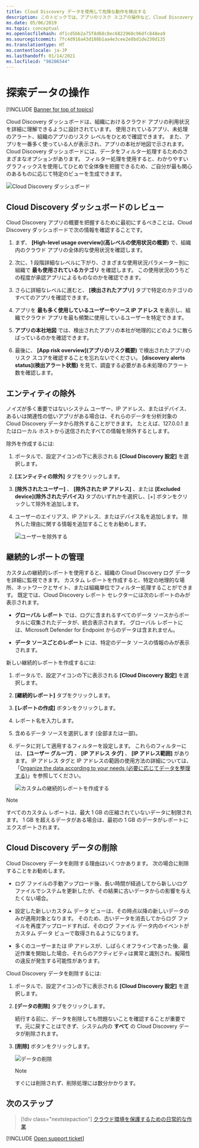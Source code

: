 ```yaml
---
title: Cloud Discovery データを使用して危険な動作を検出する
description: このトピックでは、アプリのリスク スコアの操作など、Cloud Discovery データを操作する方法について説明します。
ms.date: 05/06/2019
ms.topic: conceptual
ms.openlocfilehash: df1cd5bb2a75f8d68c8ec6822960c96dfc848ea9
ms.sourcegitcommit: 7fc4d916a43d188b1aa4e3cee2e8bd1de230d135
ms.translationtype: HT
ms.contentlocale: ja-JP
ms.lasthandoff: 01/14/2021
ms.locfileid: "98206544"
---
```

# <a name="working-with-discovery-data"></a>探索データの操作

[!INCLUDE [Banner for top of topics](includes/banner.md)]

Cloud Discovery ダッシュボードは、組織におけるクラウド アプリの利用状況を詳細に理解できるように設計されています。 使用されているアプリ、未処理のアラート、組織のアプリのリスク レベルをひとめで確認できます。 また、アプリを一番多く使っている人が表示され、アプリの本社が地図で示されます。 Cloud Discovery ダッシュボードには、データをフィルター処理するためのさまざまなオプションがあります。 フィルター処理を使用すると、わかりやすいグラフィックスを使用してひとめで全体像を把握できるため、ご自分が最も関心のあるものに応じて特定のビューを生成できます。

![Cloud Discovery ダッシュボード](media/cloud-discovery-dashboard.png)

## <a name="review-the-cloud-discovery-dashboard"></a>Cloud Discovery ダッシュボードのレビュー

Cloud Discovery アプリの概要を把握するために最初にするべきことは、Cloud Discovery ダッシュボードで次の情報を確認することです。

1. まず、 **[High-level usage overview]\(高レベルの使用状況の概要\)** で、組織内のクラウド アプリの全体的な使用状況を確認します。

2. 次に、1 段階詳細なレベルに下がり、さまざまな使用状況パラメーター別に組織で **最も使用されているカテゴリ** を確認します。 この使用状況のうちどの程度が承認アプリによるものなのかを確認できます。

3. さらに詳細なレベルに進むと、 **[検出されたアプリ]** タブで特定のカテゴリのすべてのアプリを確認できます。

4. アプリを **最も多く使用しているユーザーやソース IP アドレス** を表示し、組織でクラウド アプリを最も頻繁に使用しているユーザーを特定できます。
5. **アプリの本社地図** では、検出されたアプリの本社が地理的にどのように散らばっているのかを確認できます。

6. 最後に、 **[App risk overview]\(アプリのリスク概要\)** で検出されたアプリのリスク スコアを確認することを忘れないでください。 **[discovery alerts status]\(検出アラート状態\)** を見て、調査する必要がある未処理のアラート数を確認します。

## <a name="exclude-entities"></a>エンティティの除外

ノイズが多く重要ではないシステム ユーザー、IP アドレス、またはデバイス、あるいは関連性の低いアプリがある場合は、それらのデータを分析対象の Cloud Discovery データから除外することができます。 たとえば、127.0.0.1 またはローカル ホストから送信されたすべての情報を除外するとします。

除外を作成するには:

1. ポータルで、設定アイコンの下に表示される **[Cloud Discovery 設定]** を選択します。
2. **[エンティティの除外]** タブをクリックします。
3. **[除外されたユーザー]** 、 **[除外された IP アドレス]** 、または **[Excluded device]\(除外されたデバイス\)** タブのいずれかを選択し、[+] ボタンをクリックして除外を追加します。
4. ユーザーのエイリアス、IP アドレス、またはデバイス名を追加します。 除外した理由に関する情報を追加することをお勧めします。

    ![ユーザーを除外する](media/exclude-user.png "ユーザーを除外する")

## <a name="manage-continuous-reports"></a>継続的レポートの管理

カスタムの継続的レポートを使用すると、組織の Cloud Discovery ログ データを詳細に監視できます。 カスタム レポートを作成すると、特定の地理的な場所、ネットワークとサイト、または組織単位でフィルター処理することができます。 既定では、Cloud Discovery レポート セレクターには次のレポートのみが表示されます。

- **グローバル レポート** では、ログに含まれるすべてのデータ ソースからポータルに収集されたデータが、統合表示されます。  グローバル レポートには、Microsoft Defender for Endpoint からのデータは含まれません。

- **データ ソースごとのレポート** には、特定のデータ ソースの情報のみが表示されます。

新しい継続的レポートを作成するには:

1. ポータルで、設定アイコンの下に表示される **[Cloud Discovery 設定]** を選択します。

2. **[継続的レポート]** タブをクリックします。

3. **[レポートの作成]** ボタンをクリックします。

4. レポート名を入力します。

5. 含めるデータ ソースを選択します (全部または一部)。

6. データに対して適用するフィルターを設定します。 これらのフィルターには、 **[ユーザー グループ]** 、 **[IP アドレス タグ]** 、 **[IP アドレス範囲]** があります。 IP アドレス タグと IP アドレスの範囲の使用方法の詳細については、「[Organize the data according to your needs (必要に応じてデータを整理する)](ip-tags.md)」を参照してください。

    ![カスタムの継続的レポートを作成する](media/create-custom-continuous-report.png)

> [!NOTE]
> すべてのカスタム レポートは、最大 1 GB の圧縮されていないデータに制限されます。 1 GB を超えるデータがある場合は、最初の 1 GB のデータがレポートにエクスポートされます。

## <a name="deleting-cloud-discovery-data"></a>Cloud Discovery データの削除

Cloud Discovery データを削除する理由はいくつかあります。 次の場合に削除することをお勧めします。

- ログ ファイルの手動アップロード後、長い時間が経過してから新しいログ ファイルでシステムを更新したが、その結果に古いデータからの影響を与えたくない場合。

- 設定した新しいカスタム データ ビューは、その時点以降の新しいデータのみが適用対象となります。 そのため、古いデータを消去してからログ ファイルを再度アップロードすれば、そのログ ファイル データ内のイベントがカスタム データ ビューで取得されるようになります。

- 多くのユーザーまたは IP アドレスが、しばらくオフラインであった後、最近作業を開始した場合、それらのアクティビティは異常と識別され、擬陽性の違反が発生する可能性があります。

Cloud Discovery データを削除するには:

1. ポータルで、設定アイコンの下に表示される **[Cloud Discovery 設定]** を選択します。

2. **[データの削除]** タブをクリックします。

    続行する前に、データを削除しても問題ないことを確認することが重要です。元に戻すことはできず、システム内の **すべて** の Cloud Discovery データが削除されます。

3. **[削除]** ボタンをクリックします。

    ![データの削除](media/delete-data.png "データの削除")

    > [!NOTE]
    >  すぐには削除されず、削除処理には数分かかります。

## <a name="next-steps"></a>次のステップ

> [!div class="nextstepaction"]
> [クラウド環境を保護するための日常的な作業](daily-activities-to-protect-your-cloud-environment.md)

[!INCLUDE [Open support ticket](includes/support.md)]
